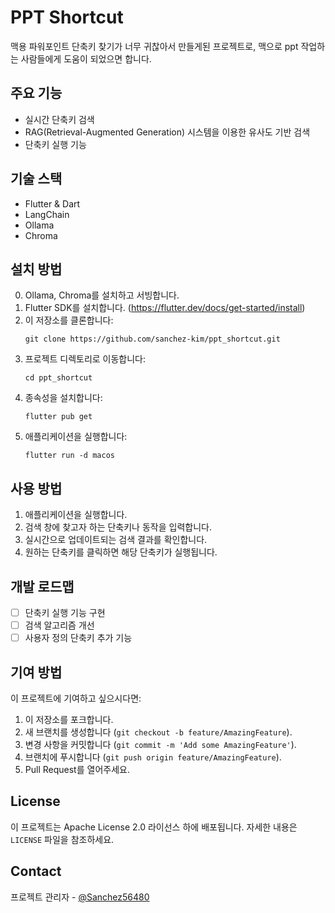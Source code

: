 # PPT Shortcut

맥용 파워포인트 단축키 찾기가 너무 귀찮아서 만들게된 프로젝트로, 맥으로 ppt 작업하는 사람들에게 도움이 되었으면 합니다.

## 주요 기능

- 실시간 단축키 검색
- RAG(Retrieval-Augmented Generation) 시스템을 이용한 유사도 기반 검색
- 단축키 실행 기능

## 기술 스택

- Flutter & Dart
- LangChain
- Ollama
- Chroma

## 설치 방법

0. Ollama, Chroma를 설치하고 서빙합니다.
1. Flutter SDK를 설치합니다. (https://flutter.dev/docs/get-started/install)
2. 이 저장소를 클론합니다:
   ```
   git clone https://github.com/sanchez-kim/ppt_shortcut.git
   ```
3. 프로젝트 디렉토리로 이동합니다:
   ```
   cd ppt_shortcut
   ```
4. 종속성을 설치합니다:
   ```
   flutter pub get
   ```
5. 애플리케이션을 실행합니다:
   ```
   flutter run -d macos
   ```

## 사용 방법

1. 애플리케이션을 실행합니다.
2. 검색 창에 찾고자 하는 단축키나 동작을 입력합니다.
3. 실시간으로 업데이트되는 검색 결과를 확인합니다.
4. 원하는 단축키를 클릭하면 해당 단축키가 실행됩니다.

## 개발 로드맵

- [ ] 단축키 실행 기능 구현
- [ ] 검색 알고리즘 개선
- [ ] 사용자 정의 단축키 추가 기능

## 기여 방법

이 프로젝트에 기여하고 싶으시다면:

1. 이 저장소를 포크합니다.
2. 새 브랜치를 생성합니다 (`git checkout -b feature/AmazingFeature`).
3. 변경 사항을 커밋합니다 (`git commit -m 'Add some AmazingFeature'`).
4. 브랜치에 푸시합니다 (`git push origin feature/AmazingFeature`).
5. Pull Request를 열어주세요.

## License

이 프로젝트는 Apache License 2.0 라이선스 하에 배포됩니다. 자세한 내용은 `LICENSE` 파일을 참조하세요.

## Contact

프로젝트 관리자 - [@Sanchez56480](https://twitter.com/sanchezkimkr)
